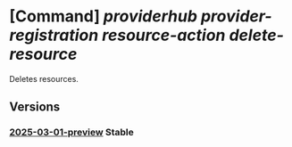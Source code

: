 # [Command] _providerhub provider-registration resource-action delete-resource_

Deletes resources.

## Versions

### [2025-03-01-preview](/Resources/mgmt-plane/L3N1YnNjcmlwdGlvbnMve30vcHJvdmlkZXJzL21pY3Jvc29mdC5wcm92aWRlcmh1Yi9wcm92aWRlcnJlZ2lzdHJhdGlvbnMve30vcmVzb3VyY2VhY3Rpb25zL3t9L2RlbGV0ZXJlc291cmNlcw==/2025-03-01-preview.xml) **Stable**

<!-- mgmt-plane /subscriptions/{}/providers/microsoft.providerhub/providerregistrations/{}/resourceactions/{}/deleteresources 2025-03-01-preview -->

